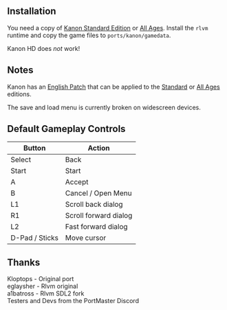 ## Installation
You need a copy of [Kanon Standard Edition](https://vndb.org/r274) or [All Ages](https://vndb.org/r275). Install the `rlvm` runtime and copy the game files to `ports/kanon/gamedata`.

Kanon HD does _not_ work!

## Notes
Kanon has an [English Patch](https://www.gamepressure.com/download.asp?ID=77952) that can be applied to the [Standard](https://vndb.org/r274) or [All Ages](https://vndb.org/r275) editions.

The save and load menu is currently broken on widescreen devices.

## Default Gameplay Controls
| Button | Action |
|--|--|
|Select|Back|
|Start|Start|
|A|Accept|
|B|Cancel / Open Menu|
|L1|Scroll back dialog|
|R1|Scroll forward dialog|
|L2|Fast forward dialog|
|D-Pad / Sticks|Move cursor|

## Thanks
Kloptops - Original port  
eglaysher - Rlvm original  
a1batross - Rlvm SDL2 fork  
Testers and Devs from the PortMaster Discord  
